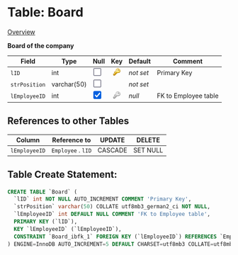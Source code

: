 # Table: Board

[Overview](../index.md)

**Board of the company**

|Field|Type|Null|Key|Default|Comment|
|-----|----|-|:-:|-------|-------|
|`lID`|int|![No](../images/unchecked.png "Not NULL")|![PRI](../images/pri_key.png "Primary Key")|*not set*|Primary Key|
|`strPosition`|varchar(50)|![No](../images/unchecked.png "Not NULL")||*not set*||
|`lEmployeeID`|int|![Yes](../images/checked.png "Allows NULL")|![MUL](../images/mul_key.png "Index")|*null*|FK to Employee table|


## References to other Tables
|Column|Reference to|UPDATE|DELETE|
|------|------------|------|------|
|`lEmployeeID`|`Employee` . `lID`|CASCADE|SET NULL|
## Table Create Statement: 

```SQL
CREATE TABLE `Board` (
  `lID` int NOT NULL AUTO_INCREMENT COMMENT 'Primary Key',
  `strPosition` varchar(50) COLLATE utf8mb3_german2_ci NOT NULL,
  `lEmployeeID` int DEFAULT NULL COMMENT 'FK to Employee table',
  PRIMARY KEY (`lID`),
  KEY `lEmployeeID` (`lEmployeeID`),
  CONSTRAINT `Board_ibfk_1` FOREIGN KEY (`lEmployeeID`) REFERENCES `Employee` (`lID`) ON DELETE SET NULL ON UPDATE CASCADE
) ENGINE=InnoDB AUTO_INCREMENT=5 DEFAULT CHARSET=utf8mb3 COLLATE=utf8mb3_german2_ci COMMENT='Board of the company'
```
